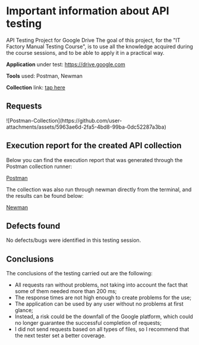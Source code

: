 # Important information about API testing
API Testing Project for Google Drive
The goal of this project, for the "IT Factory Manual Testing Course", is to use all the knowledge acquired during the course sessions, and to be able to apply it in a practical way.

**Application** under test: https://drive.google.com

**Tools** used: Postman, Newman

**Collection** link: [tap here](https://github.com/PokaNorbert/GoogleDrive-API_Postman_Newman/blob/main/Postman/Postman_collection.json)

<h2>Requests</h2>
![Postman-Collection](https://github.com/user-attachments/assets/5963ae6d-2fa5-4bd8-99ba-0dc52287a3ba)

<h2>Execution report for the created API collection</h2>
Below you can find the execution report that was generated through the Postman collection runner:<br>

[Postman](https://github.com/PokaNorbert/GoogleDrive-API_Postman_Newman/blob/main/Postman/Postman_test_run.json)

The collection was also run through newman directly from the terminal, and the results can be found below:<br>

[Newman](https://github.com/PokaNorbert/GoogleDrive-API_Postman_Newman/blob/main/Newman/Executed_by_Newman.md)

<h2>Defects found</h2>
No defects/bugs were identified in this testing session.

<h2>Conclusions</h2>
The conclusions of the testing carried out are the following:
<ul>
<li>All requests ran without problems, not taking into account the fact that some of them needed more than 200 ms;</li>
<li>The response times are not high enough to create problems for the use;</li>
<li>The application can be used by any user without no problems at first glance;</li>
<li>Instead, a risk could be the downfall of the Google platform, which could no longer guarantee the successful completion of requests;</li>
<li>I did not send requests based on all types of files, so I recommend that the next tester set a better coverage.</li>
</ul>
